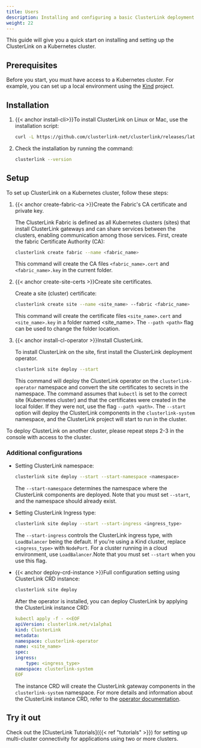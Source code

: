 ```yaml
---
title: Users
description: Installing and configuring a basic ClusterLink deployment
weight: 22
---
```


This guide will give you a quick start on installing and setting up the ClusterLink on a Kubernetes cluster.

## Prerequisites

Before you start, you must have access to a Kubernetes cluster. For example, you can set up a local environment using the [Kind](https://kind.sigs.k8s.io/) project.

## Installation

1. {{< anchor install-cli>}}To install ClusterLink on Linux or Mac, use the installation script:

    ```sh
    curl -L https://github.com/clusterlink-net/clusterlink/releases/latest/download/clusterlink.sh | sh -
    ```

1. Check the installation by running the command:

    ```sh
    clusterlink --version
    ```

## Setup

To set up ClusterLink on a Kubernetes cluster, follow these steps:

1. {{< anchor create-fabric-ca >}}Create the Fabric's CA certificate and private key.

    The ClusterLink Fabric is defined as all Kubernetes clusters (sites) that install ClusterLink gateways and can share services between the clusters, enabling communication among those services.
    First, create the fabric Certificate Authority (CA):

    ```sh
    clusterlink create fabric --name <fabric_name>
    ```

    This command will create the CA files `<fabric_name>.cert` and `<fabric_name>.key` in the current folder.

1. {{< anchor create-site-certs >}}Create site certificates.

    Create a site (cluster) certificate:

    ```sh
    clusterlink create site --name <site_name> --fabric <fabric_name>
    ```

    This command will create the certificate files `<site_name>.cert` and `<site_name>.key` in a folder named <site_name>. The `--path <path>` flag can be used to change the folder location.

1. {{< anchor install-cl-operator >}}Install ClusterLink.

    To install ClusterLink on the site, first install the ClusterLink deployment operator.

    ```sh
    clusterlink site deploy --start
    ```

    This command will deploy the ClusterLink operator on the `clusterlink-operator` namespace and convert the site certificates to secrets in the namespace.
    The command assumes that `kubectl` is set to the correct site (Kubernetes cluster) and that the certificates were created in the local folder. If they were not, use the flag `--path <path>`.
    The `--start` option will deploy the ClusterLink components in the `clusterlink-system` namespace, and the ClusterLink project will start to run in the cluster.

To deploy ClusterLink on another cluster, please repeat steps 2-3 in the console with access to the cluster.

### Additional configurations

* Setting ClusterLink namespace:

    ```sh
    clusterlink site deploy --start --start-namespace <namespace>
    ```

    The `--start-namespace` determines the namespace where the ClusterLink components are deployed. Note that you must set `--start`, and the namespace should already exist.

* Setting ClusterLink Ingress type:

    ```sh
    clusterlink site deploy --start --start-ingress <ingress_type>
    ```

    The `--start-ingress` controls the ClusterLink ingress type, with `LoadBalancer` being the default. If you're using a Kind cluster, replace `<ingress_type>` with `NodePort`. For a cluster running in a cloud environment, use `LoadBalancer`.Note that you must set `--start` when you use this flag.

* {{< anchor deploy-crd-instance >}}Full configuration setting using ClusterLink CRD instance:

    ```sh
    clusterlink site deploy
    ```

    After the operator is installed, you can deploy ClusterLink by applying the ClusterLink instance CRD:

    ```yaml
    kubectl apply -f - <<EOF
    apiVersion: clusterlink.net/v1alpha1
    kind: ClusterLink
    metadata:
    namespace: clusterlink-operator
    name: <site_name>
    spec:
    ingress:
        type: <ingress_type>
    namespace: clusterlink-system
    EOF
    ```

    The instance CRD will create the ClusterLink gateway components in the `clusterlink-system` namespace.
    For more details and information about the ClusterLink instance CRD, refer to the [operator documentation](https://github.com/clusterlink-net/clusterlink/blob/main/design-proposals/project-deploymnet.md#clusterlink-crd).

## Try it out

Check out the [ClusterLink Tutorials]({{< ref "tutorials" >}}) for setting up
 multi-cluster connectivity for applications using two or more clusters.
